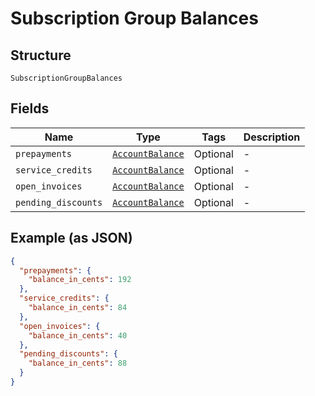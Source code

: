 
# Subscription Group Balances

## Structure

`SubscriptionGroupBalances`

## Fields

| Name | Type | Tags | Description |
|  --- | --- | --- | --- |
| `prepayments` | [`AccountBalance`](../../doc/models/account-balance.md) | Optional | - |
| `service_credits` | [`AccountBalance`](../../doc/models/account-balance.md) | Optional | - |
| `open_invoices` | [`AccountBalance`](../../doc/models/account-balance.md) | Optional | - |
| `pending_discounts` | [`AccountBalance`](../../doc/models/account-balance.md) | Optional | - |

## Example (as JSON)

```json
{
  "prepayments": {
    "balance_in_cents": 192
  },
  "service_credits": {
    "balance_in_cents": 84
  },
  "open_invoices": {
    "balance_in_cents": 40
  },
  "pending_discounts": {
    "balance_in_cents": 88
  }
}
```

